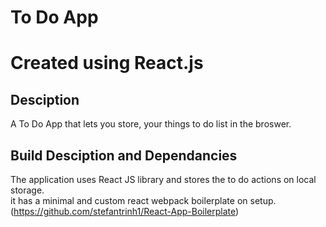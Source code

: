 # To Do App

# Created using React.js

## Desciption

A To Do App that lets you store, your things to do list in the broswer.
<br>

## Build Desciption and Dependancies

The application uses React JS library and stores the to do actions on local storage.
<br>
it has a minimal and custom react webpack boilerplate on setup. (https://github.com/stefantrinh1/React-App-Boilerplate)
